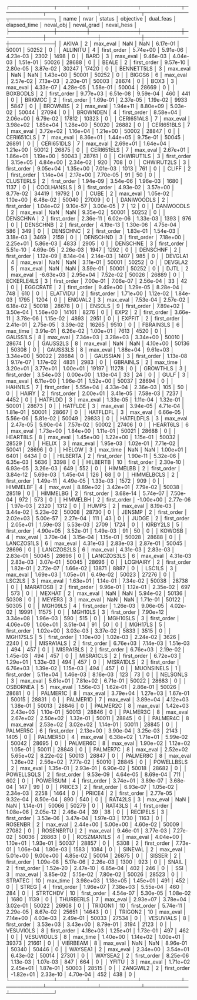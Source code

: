 ┌────────────┬────────┬─────────────┬───────────┬───────────┬──────────────┬───────────┬────────────┬────────────┐
│       name │   nvar │      status │ objective │ dual_feas │ elapsed_time │ neval_obj │ neval_grad │ neval_hess │
├────────────┼────────┼─────────────┼───────────┼───────────┼──────────────┼───────────┼────────────┼────────────┤
│      AKIVA │      2 │    max_eval │       NaN │       NaN │     6.17e-01 │     50001 │      50252 │          0 │
│   ALLINITU │      4 │ first_order │  5.74e+00 │  5.91e-06 │     4.23e-03 │      2302 │       1498 │          0 │
│       BARD │      3 │    max_eval │  9.46e-03 │  4.04e-03 │     1.51e-01 │     50026 │      28688 │          0 │
│      BEALE │      2 │ first_order │  9.57e-10 │  2.80e-05 │     3.87e-02 │     30247 │      17420 │          0 │
│ BENNETT5LS │      3 │    max_eval │       NaN │       NaN │     1.43e+00 │     50001 │      50252 │          0 │
│     BIGGS6 │      6 │    max_eval │  2.57e-02 │  7.13e-03 │     2.20e-01 │     50003 │      28674 │          0 │
│       BOX3 │      3 │    max_eval │  4.33e-07 │  4.28e-05 │     1.58e-01 │     50004 │      28669 │          0 │
│   BOXBODLS │      2 │ first_order │  9.77e+03 │  6.51e-08 │     9.59e-04 │       460 │        441 │          0 │
│     BRKMCC │      2 │ first_order │  1.69e-01 │  2.37e-05 │     1.19e-02 │      9933 │       5847 │          0 │
│    BROWNBS │      2 │    max_eval │  1.94e+11 │  8.80e+09 │     5.03e-02 │     50044 │      27094 │          0 │
│   BROWNDEN │      4 │ first_order │  8.58e+04 │  2.06e+00 │     6.79e-02 │     17812 │      10323 │          0 │
│ CERI651ALS │      7 │    max_eval │  3.98e+02 │  1.85e+04 │     1.28e+00 │     50020 │      26882 │          0 │
│ CERI651BLS │      7 │    max_eval │  3.72e+02 │  1.16e+04 │     1.21e+00 │     50002 │      28847 │          0 │
│ CERI651CLS │      7 │    max_eval │  8.36e+01 │  1.44e+05 │     9.75e-01 │     50045 │      26891 │          0 │
│ CERI651DLS │      7 │    max_eval │  2.69e+01 │  1.64e+04 │     1.21e+00 │     50012 │      26875 │          0 │
│ CERI651ELS │      7 │    max_eval │  2.67e+01 │  1.86e+01 │     1.19e+00 │     50043 │      28761 │          0 │
│ CHWIRUT1LS │      3 │ first_order │  3.15e+05 │  4.84e+00 │     2.34e-02 │       920 │        708 │          0 │
│ CHWIRUT2LS │      3 │ first_order │  9.05e+04 │  1.35e+00 │     7.01e-03 │      1013 │        761 │          0 │
│      CLIFF │      2 │ first_order │  1.14e+04 │  2.17e+00 │     7.70e-05 │        91 │         50 │          0 │
│  CLUSTERLS │      2 │ first_order │  1.94e-09 │  3.54e-06 │     1.96e-03 │      1680 │       1137 │          0 │
│ COOLHANSLS │      9 │ first_order │  4.93e-02 │  3.57e+00 │     8.77e-02 │     34419 │      19792 │          0 │
│       CUBE │      2 │    max_eval │  1.05e-02 │  1.10e+00 │     6.48e-02 │     50040 │      27009 │          0 │
│ DANIWOODLS │      2 │ first_order │  1.04e+02 │  9.10e-57 │     3.00e-05 │         7 │         12 │          0 │
│  DANWOODLS │      2 │    max_eval │       NaN │       NaN │     9.35e-02 │     50001 │      50252 │          0 │
│   DENSCHNA │      2 │ first_order │  2.36e-11 │  6.02e-06 │     1.33e-03 │      1393 │        976 │          0 │
│   DENSCHNB │      2 │ first_order │  4.19e-13 │  1.30e-06 │     4.75e-04 │       586 │        349 │          0 │
│   DENSCHNC │      2 │ first_order │  1.83e-01 │  1.54e-03 │     3.18e-03 │      3469 │       2159 │          0 │
│   DENSCHND │      3 │ first_order │  7.18e+00 │  2.25e+01 │     5.86e-03 │      4833 │       2905 │          0 │
│   DENSCHNE │      3 │ first_order │  5.51e-10 │  4.69e-05 │     2.26e-03 │      1947 │       1292 │          0 │
│   DENSCHNF │      2 │ first_order │  1.12e-09 │  8.14e-04 │     2.14e-03 │      1407 │        985 │          0 │
│    DEVGLA1 │      4 │    max_eval │       NaN │       NaN │     3.11e-01 │     50001 │      50252 │          0 │
│    DEVGLA2 │      5 │    max_eval │       NaN │       NaN │     3.59e-01 │     50001 │      50252 │          0 │
│       DJTL │      2 │    max_eval │ -6.63e+03 │  2.95e+04 │     7.52e-02 │     50026 │      26889 │          0 │
│ ECKERLE4LS │      3 │ first_order │  7.00e-01 │  7.06e-07 │     2.56e-04 │        33 │         42 │          0 │
│   EGGCRATE │      2 │ first_order │  9.49e+00 │  1.29e-05 │     8.28e-04 │       748 │        610 │          0 │
│   ELATVIDU │      2 │ first_order │  1.71e+00 │  1.12e-02 │     1.84e-03 │      1795 │       1204 │          0 │
│    ENGVAL2 │      3 │    max_eval │  7.53e-04 │  2.57e-02 │     6.18e-02 │     50018 │      28678 │          0 │
│     ENSOLS │      9 │ first_order │  7.89e+02 │  3.50e-04 │     1.56e+00 │     14161 │       8276 │          0 │
│       EXP2 │      2 │ first_order │  3.66e-11 │  3.78e-06 │     1.15e-02 │      4893 │       2951 │          0 │
│     EXPFIT │      2 │ first_order │  2.41e-01 │  2.75e-05 │     3.39e-02 │     16265 │       9510 │          0 │
│  FBRAIN3LS │      6 │    max_time │  3.91e-01 │  6.26e-02 │     1.00e+01 │      7613 │       4520 │          0 │
│   GAUSS1LS │      8 │    max_eval │  7.34e+03 │  3.28e+03 │     3.34e+00 │     50010 │      28674 │          0 │
│   GAUSS2LS │      8 │    max_eval │       NaN │       NaN │     4.10e+00 │     50136 │      50308 │          0 │
│   GAUSS3LS │      8 │    max_eval │  1.88e+04 │  9.61e+03 │     3.34e+00 │     50022 │      28684 │          0 │
│   GAUSSIAN │      3 │ first_order │  1.13e-08 │  9.17e-07 │     1.17e-02 │      4831 │       2983 │          0 │
│   GBRAINLS │      2 │    max_time │  3.20e+01 │  3.77e+01 │     1.00e+01 │     19197 │      11278 │          0 │
│   GROWTHLS │      3 │ first_order │  3.54e+03 │  0.00e+00 │     1.13e-04 │        33 │         24 │          0 │
│       GULF │      3 │    max_eval │  6.11e+00 │  1.96e-01 │     1.52e+00 │     50037 │      28694 │          0 │
│    HAHN1LS │      7 │ first_order │  5.55e+04 │  4.33e-04 │     2.36e-03 │       105 │         50 │          0 │
│      HAIRY │      2 │ first_order │  2.00e+01 │  3.41e-05 │     7.58e-03 │      7237 │       4452 │          0 │
│    HATFLDD │      3 │    max_eval │  1.33e-05 │  1.11e-04 │     1.32e-01 │     50001 │      28673 │          0 │
│    HATFLDE │      3 │    max_eval │  3.94e-05 │  4.71e-04 │     1.81e-01 │     50001 │      28667 │          0 │
│   HATFLDFL │      3 │    max_eval │  6.66e-05 │  5.56e-06 │     5.81e-02 │     50049 │      29833 │          0 │
│  HATFLDFLS │      3 │    max_eval │  2.47e-05 │  5.90e-04 │     7.57e-02 │     50002 │      27406 │          0 │
│   HEART6LS │      6 │    max_eval │  1.73e+00 │  1.84e+00 │     1.11e-01 │     50021 │      28688 │          0 │
│   HEART8LS │      8 │    max_eval │  1.45e+00 │  1.22e+00 │     1.15e-01 │     50032 │      28529 │          0 │
│      HELIX │      3 │    max_eval │  1.95e-03 │  1.02e-01 │     7.71e-02 │     50041 │      28696 │          0 │
│     HIELOW │      3 │    max_time │       NaN │       NaN │     1.00e+01 │      6401 │       6434 │          0 │
│   HILBERTA │      2 │ first_order │  1.90e-11 │  5.32e-06 │     6.35e-03 │      5636 │       3398 │          0 │
│   HILBERTB │     10 │ first_order │  2.30e-10 │  6.93e-05 │     3.26e-03 │       649 │        552 │          0 │
│   HIMMELBB │      2 │ first_order │  3.84e-12 │  5.69e-03 │     1.45e-04 │       126 │         68 │          0 │
│ HIMMELBCLS │      2 │ first_order │  1.49e-11 │  4.49e-05 │     1.33e-03 │      1572 │        909 │          0 │
│   HIMMELBF │      4 │    max_eval │  8.89e+02 │  3.42e+01 │     7.79e-02 │     50038 │      28519 │          0 │
│   HIMMELBG │      2 │ first_order │  3.68e-14 │  5.74e-07 │     7.50e-04 │       972 │        573 │          0 │
│   HIMMELBH │      2 │ first_order │ -1.00e+00 │  2.77e-06 │     1.97e-03 │      2320 │       1312 │          0 │
│      HUMPS │      2 │    max_eval │  8.19e-03 │  3.44e-02 │     5.23e-02 │     50008 │      28730 │          0 │
│     JENSMP │      2 │ first_order │  2.02e+03 │  5.00e-57 │     2.27e-04 │       111 │         43 │          0 │
│      JUDGE │      2 │ first_order │  2.05e+01 │  1.59e-03 │     5.53e-03 │      2709 │       1724 │          0 │
│   KIRBY2LS │      5 │ first_order │  4.90e+05 │  3.52e-01 │     1.49e-03 │        91 │         50 │          0 │
│     KOWOSB │      4 │    max_eval │  3.70e-04 │  3.15e-04 │     1.15e-01 │     50028 │      28688 │          0 │
│ LANCZOS1LS │      6 │    max_eval │  4.31e-03 │  2.83e-03 │     2.87e-01 │     50045 │      28696 │          0 │
│ LANCZOS2LS │      6 │    max_eval │  4.31e-03 │  2.83e-03 │     2.83e-01 │     50045 │      28696 │          0 │
│ LANCZOS3LS │      6 │    max_eval │  4.31e-03 │  2.83e-03 │     3.07e-01 │     50045 │      28696 │          0 │
│   LOGHAIRY │      2 │ first_order │  1.82e-01 │  2.72e-07 │     1.66e-02 │     13871 │       8887 │          0 │
│     LSC1LS │      3 │    max_eval │  1.69e+03 │  1.05e+01 │     6.49e-02 │     50023 │      27276 │          0 │
│     LSC2LS │      3 │    max_eval │  1.63e+01 │  1.14e-01 │     7.34e-02 │     50038 │      28738 │          0 │
│   MARATOSB │      2 │ first_order │  9.96e-01 │  1.12e-01 │     2.35e-02 │       697 │        573 │          0 │
│     MEXHAT │      2 │    max_eval │       NaN │       NaN │     5.94e-02 │     50136 │      50308 │          0 │
│     MEYER3 │      3 │    max_eval │       NaN │       NaN │     1.71e-01 │     50122 │      50305 │          0 │
│    MGH09LS │      4 │ first_order │  1.26e-03 │  9.06e-05 │     4.02e-02 │     19991 │      11575 │          0 │
│    MGH10LS │      3 │ first_order │  7.90e+12 │  3.34e+08 │     1.96e-03 │       590 │        515 │          0 │
│   MGH10SLS │      3 │ first_order │  4.06e+09 │  1.06e+01 │     3.51e-04 │        91 │         50 │          0 │
│    MGH17LS │      5 │ first_order │  1.02e+00 │  3.03e-03 │     3.37e-02 │      5833 │       3515 │          0 │
│   MGH17SLS │      5 │ first_order │  1.10e+00 │  1.02e-03 │     2.24e-02 │      3626 │       2240 │          0 │
│  MISRA1ALS │      2 │ first_order │  6.76e+03 │  7.14e-03 │     1.51e-03 │       494 │        457 │          0 │
│  MISRA1BLS │      2 │ first_order │  6.76e+03 │  2.19e-02 │     1.45e-03 │       494 │        457 │          0 │
│  MISRA1CLS │      2 │ first_order │  6.72e+03 │  1.29e+01 │     1.33e-03 │       494 │        457 │          0 │
│  MISRA1DLS │      2 │ first_order │  6.76e+03 │  1.39e-02 │     1.15e-03 │       494 │        457 │          0 │
│ MUONSINELS │      1 │ first_order │  5.11e+04 │  1.46e-03 │     8.16e-03 │       123 │         73 │          0 │
│   NELSONLS │      3 │    max_eval │  5.61e+01 │  7.81e+02 │     6.71e-01 │     50022 │      28683 │          0 │
│   OSBORNEA │      5 │    max_eval │  1.56e-03 │  1.62e-01 │     2.86e-01 │     50026 │      28681 │          0 │
│   PALMER1C │      8 │    max_eval │  3.79e+04 │  1.27e+03 │     1.67e-01 │     50015 │      28831 │          0 │
│   PALMER1D │      7 │    max_eval │  3.89e+04 │  4.12e+03 │     1.38e-01 │     50013 │      28846 │          0 │
│   PALMER2C │      8 │    max_eval │  1.42e+03 │  2.43e+03 │     1.10e-01 │     50013 │      28846 │          0 │
│   PALMER3C │      8 │    max_eval │  2.67e+02 │  2.50e+02 │     1.32e-01 │     50011 │      28845 │          0 │
│   PALMER4C │      8 │    max_eval │  2.53e+02 │  3.02e+02 │     1.14e-01 │     50011 │      28845 │          0 │
│   PALMER5C │      6 │ first_order │  2.13e+00 │  3.90e-04 │     3.25e-03 │      2143 │       1405 │          0 │
│   PALMER5D │      4 │    max_eval │  6.38e+02 │  1.71e+01 │     5.99e-02 │     50042 │      28695 │          0 │
│   PALMER6C │      8 │    max_eval │  1.90e+02 │  1.12e+02 │     1.05e-01 │     50011 │      28848 │          0 │
│   PALMER7C │      8 │    max_eval │  2.52e+02 │  5.65e+02 │     8.22e-02 │     50013 │      28847 │          0 │
│   PALMER8C │      8 │    max_eval │  1.26e+02 │  2.56e+02 │     7.77e-02 │     50010 │      28845 │          0 │
│ POWELLBSLS │      2 │    max_eval │  1.35e-01 │  2.93e-01 │     6.90e-02 │     50018 │      28682 │          0 │
│ POWELLSQLS │      2 │ first_order │  9.53e-09 │  4.64e-05 │     8.69e-04 │       711 │        602 │          0 │
│   POWERSUM │      4 │ first_order │  3.74e+01 │  3.89e-07 │     3.68e-04 │       147 │         99 │          0 │
│     PRICE3 │      2 │ first_order │  6.93e-07 │  1.05e-02 │     2.34e-03 │      2258 │       1464 │          0 │
│     PRICE4 │      2 │ first_order │  2.77e-05 │  9.32e-04 │     8.50e-04 │       890 │        540 │          0 │
│    RAT42LS │      3 │    max_eval │       NaN │       NaN │     1.14e-01 │     50066 │      50279 │          0 │
│    RAT43LS │      4 │ first_order │  1.08e+06 │  2.05e-12 │     2.46e-04 │        39 │         38 │          0 │
│   RECIPELS │      3 │ first_order │  3.53e-06 │  3.47e-04 │     1.97e-03 │      1730 │       1163 │          0 │
│    ROSENBR │      2 │    max_eval │  2.44e+00 │  5.00e+00 │     4.60e-02 │     50009 │      27082 │          0 │
│  ROSENBRTU │      2 │    max_eval │  9.46e-01 │  3.77e-03 │     7.27e-02 │     50036 │      28863 │          0 │
│ ROSZMAN1LS │      4 │    max_eval │  4.04e+00 │  1.10e+01 │     1.93e-01 │     50037 │      28857 │          0 │
│       S308 │      2 │ first_order │  7.73e-01 │  1.06e-04 │     1.80e-03 │      1583 │       1084 │          0 │
│    SINEVAL │      2 │    max_eval │  5.01e+00 │  9.00e+00 │     4.85e-02 │     50014 │      26875 │          0 │
│     SISSER │      2 │ first_order │  1.09e-08 │  5.17e-06 │     2.26e-03 │      1300 │        923 │          0 │
│      SNAIL │      2 │ first_order │  1.52e-20 │  2.47e-10 │     6.85e-04 │       402 │        246 │          0 │
│        SSI │      3 │    max_eval │  3.85e-02 │  5.15e-02 │     7.80e-02 │     50026 │      28523 │          0 │
│    STRATEC │     10 │    max_time │  3.98e+03 │  1.18e+05 │     1.45e+01 │       491 │        452 │          0 │
│      STREG │      4 │ first_order │  1.96e+07 │  7.38e+03 │     5.55e-04 │       460 │        284 │          0 │
│   STRTCHDV │     10 │ first_order │  4.54e-07 │  5.30e-05 │     1.08e-02 │      1680 │       1139 │          0 │
│  THURBERLS │      7 │    max_eval │  2.93e+07 │  3.78e+04 │     3.02e-01 │     50022 │      26908 │          0 │
│    TRIGON1 │     10 │ first_order │  5.74e-11 │  2.29e-05 │     8.67e-02 │     25651 │      14643 │          0 │
│    TRIGON2 │     10 │    max_eval │  7.14e+00 │  4.03e-03 │     2.49e-01 │     50033 │      27534 │          0 │
│  VESUVIALS │      8 │ first_order │  3.53e+03 │  3.43e+00 │     8.79e-01 │      3194 │       2123 │          0 │
│  VESUVIOLS │      8 │ first_order │  4.18e+03 │  1.25e+01 │     1.73e-01 │       497 │        462 │          0 │
│ VESUVIOULS │      8 │    max_time │  1.40e+00 │  1.14e+02 │     1.00e+01 │     39373 │      21661 │          0 │
│   VIBRBEAM │      8 │    max_eval │       NaN │       NaN │     8.96e-01 │     50340 │      50446 │          0 │
│    WAYSEA1 │      2 │    max_eval │  2.34e+00 │  3.54e+01 │     6.43e-02 │     50014 │      27301 │          0 │
│    WAYSEA2 │      2 │ first_order │  8.25e-06 │  1.13e-03 │     1.07e-03 │       847 │        664 │          0 │
│      YFITU │      3 │    max_eval │  1.71e+02 │  2.45e+01 │     1.87e-01 │     50003 │      28515 │          0 │
│   ZANGWIL2 │      2 │ first_order │ -1.82e+01 │  2.33e-10 │     4.70e-04 │       452 │        438 │          0 │
└────────────┴────────┴─────────────┴───────────┴───────────┴──────────────┴───────────┴────────────┴────────────┘

